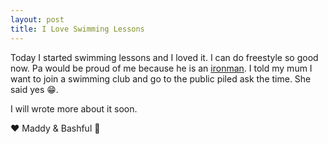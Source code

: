 ```yaml
---
layout: post
title: I Love Swimming Lessons
---
```

Today I started swimming lessons and I loved it. I can do freestyle so good now. Pa would be proud of me because he is an [ironman](http://katieball.me/archie/). I told my mum I want to join a swimming club and go to the public piled ask the time. She said yes 😁.

I will wrote more about it soon.

❤ Maddy & Bashful 🐼 

